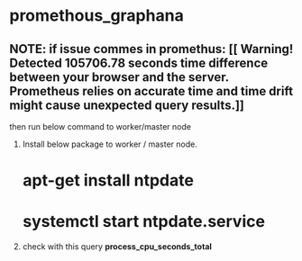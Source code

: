 # promethous_graphana

## NOTE: if issue commes in promethus:  [[ Warning! Detected 105706.78 seconds time difference between your browser and the server. Prometheus relies on accurate time and time drift might cause unexpected query results.]] 
then run below command to worker/master node


1. Install below package to worker / master node.
   # apt-get install ntpdate
   # systemctl start ntpdate.service


2. check with this query **process_cpu_seconds_total** 
